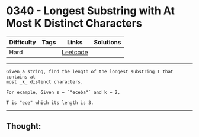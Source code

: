 # 0340 - Longest Substring with At Most K Distinct Characters

Difficulty  | Tags | Links | Solutions
----------- | ---- | ----- | -----
Hard |  | [Leetcode](https://leetcode.com/problems/longest-substring-with-at-most-k-distinct-characters/description/) |


-----------

```
Given a string, find the length of the longest substring T that contains at
most _k_ distinct characters.

For example, Given s = `"eceba"` and k = 2,

T is "ece" which its length is 3.
```

-----------

## Thought:
